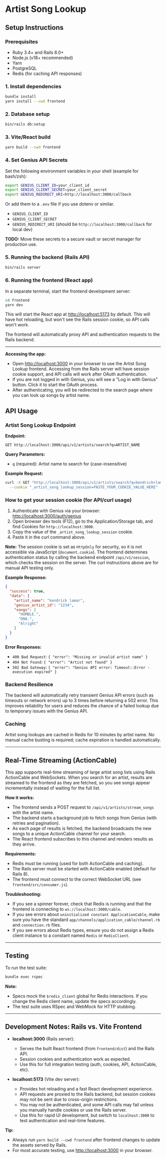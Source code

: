 # Artist Song Lookup

## Setup Instructions

### Prerequisites

- Ruby 3.4+ and Rails 8.0+
- Node.js (v18+ recommended)
- Yarn
- PostgreSQL
- Redis (for caching API responses)

### 1. Install dependencies

```bash
bundle install
yarn install --cwd frontend
```

### 2. Database setup

```bash
bin/rails db:setup
```

### 3. Vite/React build

```bash
yarn build --cwd frontend
```

### 4. Set Genius API Secrets

Set the following environment variables in your shell (example for bash/zsh):

```bash
export GENIUS_CLIENT_ID=your_client_id
export GENIUS_CLIENT_SECRET=your_client_secret
export GENIUS_REDIRECT_URI=http://localhost:3000/callback
```

Or add them to a `.env` file if you use dotenv or similar.

- `GENIUS_CLIENT_ID`
- `GENIUS_CLIENT_SECRET`
- `GENIUS_REDIRECT_URI` (should be `http://localhost:3000/callback` for local dev)

**TODO:** Move these secrets to a secure vault or secret manager for production use.


### 5. Running the backend (Rails API)

```bash
bin/rails server
```

### 6. Running the frontend (React app)

In a separate terminal, start the frontend development server:

```bash
cd frontend
yarn dev
```

This will start the React app at [http://localhost:5173](http://localhost:5173) by default. This will have hot reloading, but won't see the Rails session cookie, so API calls won't work.

The frontend will automatically proxy API and authentication requests to the Rails backend.

---

**Accessing the app:**

- Open [http://localhost:3000](http://localhost:3000) in your browser to use the Artist Song Lookup frontend. Accessing from the Rails server will have session cookie support, and API calls will work after OAuth authentication.
- If you are not logged in with Genius, you will see a "Log in with Genius" button. Click it to start the OAuth process.
- After authenticating, you will be redirected to the search page where you can look up songs by artist name.

## API Usage

### Artist Song Lookup Endpoint

**Endpoint:**

```
GET http://localhost:3000/api/v1/artists/search?q=ARTIST_NAME
```

**Query Parameters:**

- `q` (required): Artist name to search for (case-insensitive)

**Example Request:**

```bash
curl -X GET "http://localhost:3000/api/v1/artists/search?q=kendrick+lamar" \
  --cookie "_artist_song_lookup_session=PASTE_YOUR_COOKIE_VALUE_HERE"
```

### How to get your session cookie (for API/curl usage)

1. Authenticate with Genius via your browser: [http://localhost:3000/auth/genius](http://localhost:3000/auth/genius)
2. Open browser dev tools (F12), go to the Application/Storage tab, and find Cookies for `http://localhost:3000`.
3. Copy the value of the `_artist_song_lookup_session` cookie.
4. Paste it in the curl command above.

**Note:** The session cookie is set as `HttpOnly` for security, so it is not accessible via JavaScript (`document.cookie`). The frontend determines authentication status by calling the backend endpoint `/api/v1/session`, which checks the session on the server. The curl instructions above are for manual API testing only.

**Example Response:**

```json
{
  "success": true,
  "data": {
    "artist_name": "kendrick lamar",
    "genius_artist_id": "1234",
    "songs": [
      "HUMBLE.",
      "DNA.",
      "Alright"
    ]
  }
}
```

**Error Responses:**

- `400 Bad Request`: `{ "error": "Missing or invalid artist name" }`
- `404 Not Found`: `{ "error": "Artist not found" }`
- `502 Bad Gateway`: `{ "error": "Genius API error: Timeout::Error - execution expired" }`

### Backend Resilience

The backend will automatically retry transient Genius API errors (such as timeouts or network errors) up to 3 times before returning a 502 error. This improves reliability for users and reduces the chance of a failed lookup due to temporary issues with the Genius API.

### Caching

Artist song lookups are cached in Redis for 10 minutes by artist name. No manual cache busting is required; cache expiration is handled automatically.

---

## Real-Time Streaming (ActionCable)

This app supports real-time streaming of large artist song lists using Rails ActionCable and WebSockets. When you search for an artist, results are streamed to the frontend as they are fetched, so you see songs appear incrementally instead of waiting for the full list.

**How it works:**
- The frontend sends a POST request to `/api/v1/artists/stream_songs` with the artist name.
- The backend starts a background job to fetch songs from Genius (with retries and pagination).
- As each page of results is fetched, the backend broadcasts the new songs to a unique ActionCable channel for your search.
- The React frontend subscribes to this channel and renders results as they arrive.

**Requirements:**
- Redis must be running (used for both ActionCable and caching).
- The Rails server must be started with ActionCable enabled (default for Rails 8).
- The frontend must connect to the correct WebSocket URL (see `frontend/src/consumer.js`).

**Troubleshooting:**
- If you see a spinner forever, check that Redis is running and that the frontend is connecting to `ws://localhost:3000/cable`.
- If you see errors about `uninitialized constant ApplicationCable`, make sure you have the standard `app/channels/application_cable/channel.rb` and `connection.rb` files.
- If you see errors about Redis types, ensure you do not assign a Redis client instance to a constant named `Redis` or `RedisClient`.

---

## Testing

To run the test suite:

```bash
bundle exec rspec
```

**Note:**
- Specs mock the `$redis_client` global for Redis interactions. If you change the Redis client name, update the specs accordingly.
- The test suite uses RSpec and WebMock for HTTP stubbing.

---

## Development Notes: Rails vs. Vite Frontend

- **localhost:3000** (Rails server):
  - Serves the built React frontend (from `frontend/dist`) and the Rails API.
  - Session cookies and authentication work as expected.
  - Use this for full integration testing (auth, cookies, API, ActionCable, etc).

- **localhost:5173** (Vite dev server):
  - Provides hot reloading and a fast React development experience.
  - API requests are proxied to the Rails backend, but session cookies may not be sent due to cross-origin restrictions.
  - You may not be authenticated, and some API calls may fail unless you manually handle cookies or use the Rails server.
  - Use this for rapid UI development, but switch to `localhost:3000` to test authentication and real-time features.

**Tip:**
- Always run `yarn build --cwd frontend` after frontend changes to update the assets served by Rails.
- For most accurate testing, use [http://localhost:3000](http://localhost:3000) in your browser.
